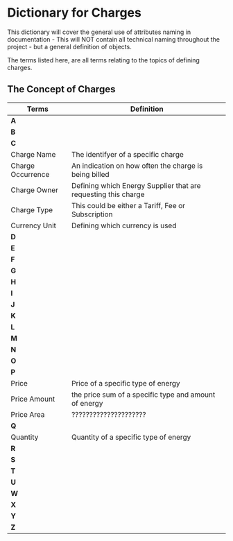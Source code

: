# **Dictionary for Charges**

This dictionary will cover the general use of attributes naming in documentation - This will NOT contain all technical naming throughout the project - but a general definition of objects.

The terms listed here, are all terms relating to the topics of defining charges.

## **The Concept of Charges**

| Terms | Definition    |
|----------|-------------|
| **A** |   |
| **B** |   |
| **C** |   |
| Charge Name  | The identifyer of a specific charge  |
| Charge Occurrence | An indication on how often the charge is being billed  |
| Charge Owner | Defining which Energy Supplier that are requesting this charge  |
| Charge Type | This could be either a Tariff, Fee or Subscription  |
| Currency Unit | Defining which currency is used  |
| **D** |   |
| **E** |   |
| **F** |   |
| **G** |   |
| **H** |   |
| **I** |   |
| **J** |   |
| **K** |   |
| **L** |   |
| **M** |   |
| **N** |   |
| **O** |   |
| **P** |   |
| Price | Price of a specific type of energy  |
| Price Amount | the price sum of a specific type and amount of energy  |
| Price Area | ?????????????????????  |
| **Q** |   |
| Quantity | Quantity of a specific type of energy  |
| **R** |   |
| **S** |   |
| **T** |   |
| **U** |   |
| **W** |   |
| **X** |   |
| **Y** |   |
| **Z** |   |
